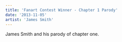 ```yaml
---
title: 'Fanart Contest Winner - Chapter 1 Parody'
date: '2013-11-05'
artist: 'James Smith'
---
```


James Smith and his parody of chapter one.